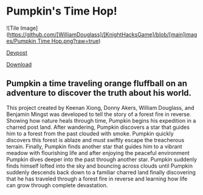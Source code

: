 # Pumpkin's Time Hop!

![Tile Image]([https://github.com/[WilliamDouglass]/[KnightHacksGame]/blob/[main]images/Pumpkin Time Hop.png?raw=true](https://github.com/WilliamDouglass/KnightHacksGame/blob/main/images/Pumpkin%20Time%20Hop.png?raw=true))

[Devpost](https://devpost.com/software/pumpkin-s-time-hop)

[Download](https://drive.google.com/file/d/1SqYKH7coPM5cRMyqCylDprRAQidZbjYQ/view)

## Pumpkin a time traveling orange fluffball on an adventure to discover the truth about his world.
This project created by Keenan Xiong, Donny Akers, William Douglass, and Benjamin Mingst was developed to tell the story of a forest fire in reverse. Showing how nature heals through time, Pumpkin begins his expedition in a charred post land. After wandering, Pumpkin discovers a star that guides him to a forest from the past clouded with smoke. Pumpkin quickly discovers this forest is ablaze and must swiftly escape the treacherous terrain. Finally, Pumpkin finds another star that guides him to a vibrant meadow with flourishing life and after enjoying the peaceful environment Pumpkin dives deeper into the past through another star. Pumpkin suddenly finds himself lofted into the sky and bouncing across clouds until Pumpkin suddenly descends back down to a familiar charred land finally discovering that he has traveled through a forest fire in reverse and learning how life can grow through complete devastation. 
